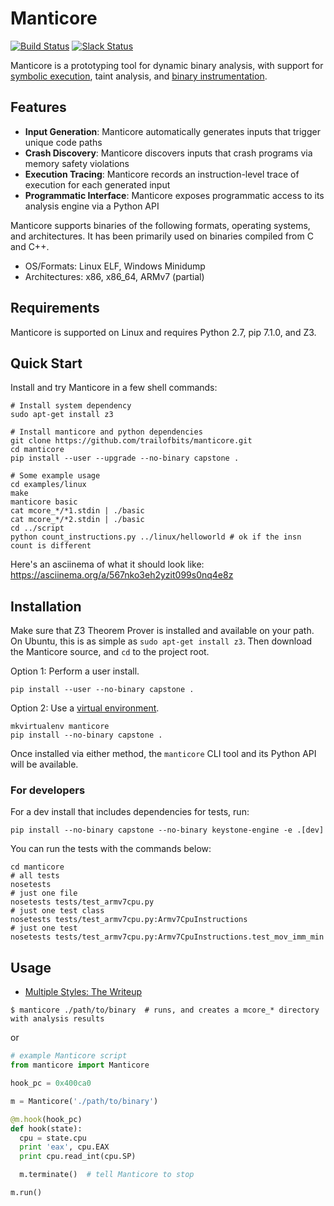 # Manticore

[![Build Status](https://travis-ci.com/trailofbits/manticore.svg?token=m4YsYkGcyttTxRXGVHMr&branch=master)](https://travis-ci.com/trailofbits/manticore)
[![Slack Status](https://empireslacking.herokuapp.com/badge.svg)](https://empireslacking.herokuapp.com)

Manticore is a prototyping tool for dynamic binary analysis, with support for [symbolic execution](https://gist.github.com/ehennenfent/a5ad9746615d1490c618a88b98769c10#file-2multiple_styles_symbolic_solve-py), taint analysis, and [binary instrumentation](https://gist.github.com/ehennenfent/a5ad9746615d1490c618a88b98769c10#file-1multiple_styles_concrete_solve-py).

## Features

- **Input Generation**: Manticore automatically generates inputs that trigger unique code paths
- **Crash Discovery**: Manticore discovers inputs that crash programs via memory safety violations
- **Execution Tracing**: Manticore records an instruction-level trace of execution for each generated input
- **Programmatic Interface**: Manticore exposes programmatic access to its analysis engine via a Python API

Manticore supports binaries of the following formats, operating systems, and
architectures. It has been primarily used on binaries compiled from C and C++.

- OS/Formats: Linux ELF, Windows Minidump
- Architectures: x86, x86_64, ARMv7 (partial)

## Requirements

Manticore is supported on Linux and requires Python 2.7, pip 7.1.0, and Z3.

## Quick Start

Install and try Manticore in a few shell commands:

```
# Install system dependency
sudo apt-get install z3

# Install manticore and python dependencies
git clone https://github.com/trailofbits/manticore.git
cd manticore
pip install --user --upgrade --no-binary capstone .

# Some example usage
cd examples/linux
make
manticore basic
cat mcore_*/*1.stdin | ./basic
cat mcore_*/*2.stdin | ./basic
cd ../script
python count_instructions.py ../linux/helloworld # ok if the insn count is different
```

Here's an asciinema of what it should look like: https://asciinema.org/a/567nko3eh2yzit099s0nq4e8z

## Installation

Make sure that Z3 Theorem Prover is installed and available on your path. On Ubuntu, this is as simple as `sudo apt-get install z3`.
Then download the Manticore source, and `cd` to the project root.

Option 1: Perform a user install.

```
pip install --user --no-binary capstone .
```

Option 2: Use a [virtual environment](https://virtualenvwrapper.readthedocs.io/en/latest/).

```
mkvirtualenv manticore
pip install --no-binary capstone .
```

Once installed via either method, the `manticore` CLI tool and its Python API will be available.

### For developers

For a dev install that includes dependencies for tests, run:

```
pip install --no-binary capstone --no-binary keystone-engine -e .[dev]
```

You can run the tests with the commands below:

```
cd manticore
# all tests
nosetests
# just one file
nosetests tests/test_armv7cpu.py
# just one test class
nosetests tests/test_armv7cpu.py:Armv7CpuInstructions
# just one test
nosetests tests/test_armv7cpu.py:Armv7CpuInstructions.test_mov_imm_min
```

## Usage

- [Multiple Styles: The Writeup](https://gist.github.com/ehennenfent/a5ad9746615d1490c618a88b98769c10)

```
$ manticore ./path/to/binary  # runs, and creates a mcore_* directory with analysis results
```

or

```python
# example Manticore script
from manticore import Manticore

hook_pc = 0x400ca0

m = Manticore('./path/to/binary')

@m.hook(hook_pc)
def hook(state):
  cpu = state.cpu
  print 'eax', cpu.EAX
  print cpu.read_int(cpu.SP)

  m.terminate()  # tell Manticore to stop

m.run()
```
